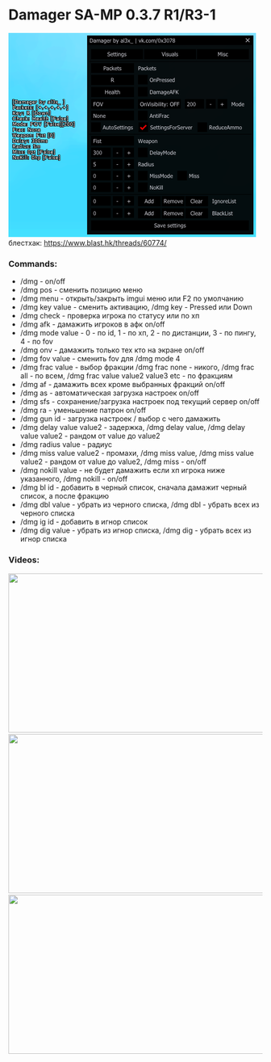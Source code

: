 # Damager SA-MP 0.3.7 R1/R3-1
![](png.png)\
блестхак: https://www.blast.hk/threads/60774/
### Commands:
* /dmg - on/off
* /dmg pos - сменить позицию меню
* /dmg menu - открыть/закрыть imgui меню или F2 по умолчанию
* /dmg key value - сменить активацию, /dmg key - Pressed или Down
* /dmg check - проверка игрока по статусу или по хп
* /dmg afk - дамажить игроков в афк on/off
* /dmg mode value - 0 - по id, 1 - по хп, 2 - по дистанции, 3 - по пингу, 4 - по fov
* /dmg onv - дамажить только тех кто на экране on/off
* /dmg fov value - сменить fov для /dmg mode 4
* /dmg frac value - выбор фракции /dmg frac none - никого, /dmg frac all - по всем, /dmg frac value value2 value3 etc - по фракциям
* /dmg af - дамажить всех кроме выбранных фракций on/off
* /dmg as - автоматическая загрузка настроек on/off
* /dmg sfs - сохранение/загрузка настроек под текущий сервер on/off
* /dmg ra - уменьшение патрон on/off
* /dmg gun id - загрузка настроек / выбор с чего дамажить
* /dmg delay value value2 - задержка, /dmg delay value, /dmg delay value value2 - рандом от value до value2
* /dmg radius value - радиус
* /dmg miss value value2 - промахи, /dmg miss value, /dmg miss value value2 - рандом от value до value2, /dmg miss - on/off
* /dmg nokill value - не будет дамажить если хп игрока ниже указанного, /dmg nokill - on/off
* /dmg bl id - добавить в черный список, сначала дамажит черный список, а после фракцию
* /dmg dbl value - убрать из черного списка, /dmg dbl - убрать всех из черного списка
* /dmg ig id - добавить в игнор список
* /dmg dig value - убрать из игнор списка, /dmg dig - убрать всех из игнор списка

### Videos:
<a href="https://www.youtube.com/watch?v=QfrucmeHCW4">
 <img src="https://img.youtube.com/vi/QfrucmeHCW4/maxresdefault.jpg" width="560" height="315" />
</a>
<a href="https://www.youtube.com/watch?v=Yv95A7ImoWQ">
 <img src="https://img.youtube.com/vi/Yv95A7ImoWQ/maxresdefault.jpg" width="560" height="315" />
</a>
<a href="https://www.youtube.com/watch?v=5jgcHfXp3H8">
 <img src="https://img.youtube.com/vi/5jgcHfXp3H8/maxresdefault.jpg" width="560" height="315" />
</a>